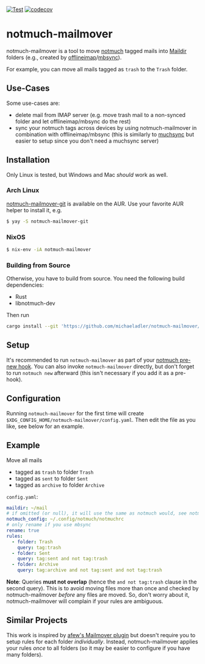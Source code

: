 [![Test](https://github.com/michaeladler/notmuch-mailmover/actions/workflows/test.yml/badge.svg)](https://github.com/michaeladler/notmuch-mailmover/actions/workflows/test.yml)
[![codecov](https://codecov.io/gh/michaeladler/notmuch-mailmover/graph/badge.svg?token=6U7O3F51P7)](https://codecov.io/gh/michaeladler/notmuch-mailmover)

# notmuch-mailmover

notmuch-mailmover is a tool to move [notmuch](https://notmuchmail.org/) tagged mails into [Maildir](https://en.wikipedia.org/wiki/Maildir) folders (e.g., created by [offlineimap](https://github.com/OfflineIMAP/offlineimap3)/[mbsync](https://isync.sourceforge.io/)).

For example, you can move all mails tagged as `trash` to the `Trash` folder.

## Use-Cases

Some use-cases are:

* delete mail from IMAP server (e.g. move trash mail to a non-synced folder and let offlineimap/mbsync do the rest)
* sync your notmuch tags across devices by using notmuch-mailmover in combination with offlineimap/mbsync
  (this is similarly to [muchsync](http://www.muchsync.org/) but easier to setup since you don't need a muchsync server)

## Installation

Only Linux is tested, but Windows and Mac *should* work as well.

### Arch Linux

[notmuch-mailmover-git](https://aur.archlinux.org/packages/notmuch-mailmover-git) is available on the AUR.
Use your favorite AUR helper to install it, e.g.

```bash
$ yay -S notmuch-mailmover-git
```

### NixOS

```bash
$ nix-env -iA notmuch-mailmover
```

### Building from Source

Otherwise, you have to build from source. You need the following build dependencies:

- Rust
- libnotmuch-dev

Then run

```bash
cargo install --git 'https://github.com/michaeladler/notmuch-mailmover/'
```

## Setup

It's recommended to run `notmuch-mailmover` as part of your [notmuch pre-new hook](https://notmuch.readthedocs.io/en/latest/man5/notmuch-hooks.html).
You can also invoke `notmuch-mailmover` directly, but don't forget to run `notmuch new` afterward (this isn't necessary if you add it as a pre-hook).

## Configuration

Running `notmuch-mailmover` for the first time will create `$XDG_CONFIG_HOME/notmuch-mailmover/config.yaml`.
Then edit the file as you like, see below for an example.

## Example

Move all mails

* tagged as `trash` to folder `Trash`
* tagged as `sent` to folder `Sent`
* tagged as `archive` to folder `Archive`

`config.yaml`:

```yaml
maildir: ~/mail
# if omitted (or null), it will use the same as notmuch would, see notmuch-config(1)
notmuch_config: ~/.config/notmuch/notmuchrc
# only rename if you use mbsync
rename: true
rules:
  - folder: Trash
    query: tag:trash
  - folder: Sent
    query: tag:sent and not tag:trash
  - folder: Archive
    query: tag:archive and not tag:sent and not tag:trash
```

**Note**: Queries **must not overlap** (hence the `and not tag:trash` clause in the second query).
This is to avoid moving files more than once and checked by notmuch-mailmover *before* any files are moved.
So, don't worry about it, notmuch-mailmover will complain if your rules are ambiguous.

## Similar Projects

This work is inspired by [afew's Mailmover plugin](https://github.com/afewmail/afew/blob/master/afew/MailMover.py)
but doesn't require you to setup rules for each folder *individually*. Instead, notmuch-mailmover applies your rules
*once* to all folders (so it may be easier to configure if you have many folders).

